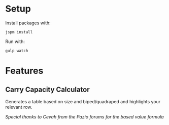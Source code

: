 # Setup
Install packages with:
```shell
jspm install
```

Run with:
```shell
gulp watch
```

# Features
## Carry Capacity Calculator
Generates a table based on size and biped/quadraped and highlights your relevant row.

*Special thanks to Cevah from the Pazio forums for the based value formula*
